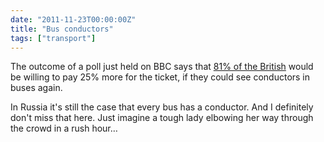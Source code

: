 ```yaml
---
date: "2011-11-23T00:00:00Z"
title: "Bus conductors"
tags: ["transport"]
---
```


The outcome of a poll just held on BBC says that [81% of the British](http://www.facebook.com/bbcthatsbritain/posts/301768383180739) would be willing to pay 25% more for the ticket, if they could see conductors in buses again.

<!--more-->

In Russia it's still the case that every bus has a conductor. And I definitely don't miss that here. Just imagine a tough lady elbowing her way through the crowd in a rush hour…

